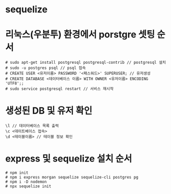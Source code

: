 # sequelize

# 리눅스(우분투) 환경에서 porstgre 셋팅 순서
```
# sudo apt-get install postgresql postgresql-contrib // postgresql 설치
# sudo -u postgres psql // psql 접속
# CREATE USER <유저이름> PASSWORD '<패스워드>' SUPERUSER; // 유저생성
# CREATE DATABASE <데이터베이스 이름> WITH OWNER <유저이름> ENCODING 'UTF8';;
# sudo service postgresql restart // 서비스 재시작
```
# 생성된 DB 및 유저 확인
```
\l // 데이터베이스 목록 출력
\c <데이트베이스 접속>
\d <테이블이름> // 테이블 정보 확인

```
# express 및 sequelize 설치 순서
```
# npm init
# npm i express morgan sequelize sequelize-cli postgres pg
# npm i -D nodemon
# npx sequelize init
```
